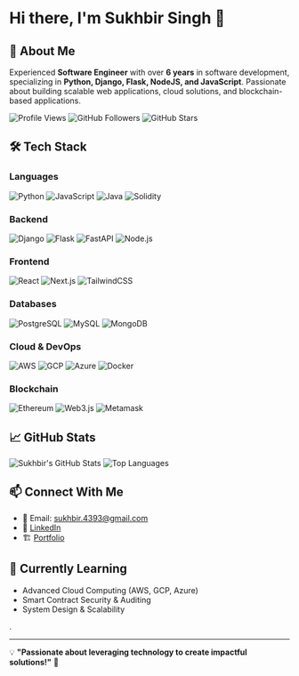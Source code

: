 # Hi there, I'm Sukhbir Singh 👋

## 🚀 About Me
Experienced **Software Engineer** with over **6 years** in software development, specializing in **Python, Django, Flask, NodeJS, and JavaScript**. Passionate about building scalable web applications, cloud solutions, and blockchain-based applications.

![Profile Views](https://komarev.com/ghpvc/?username=sukhbir4393&color=blue&style=flat)
![GitHub Followers](https://img.shields.io/github/followers/sukhbir4393?style=social)
![GitHub Stars](https://img.shields.io/github/stars/sukhbir4393?style=social)

## 🛠️ Tech Stack
### Languages
![Python](https://img.shields.io/badge/Python-3776AB?style=for-the-badge&logo=python&logoColor=white)
![JavaScript](https://img.shields.io/badge/JavaScript-F7DF1E?style=for-the-badge&logo=javascript&logoColor=black)
![Java](https://img.shields.io/badge/Java-007396?style=for-the-badge&logo=java&logoColor=white)
![Solidity](https://img.shields.io/badge/Solidity-363636?style=for-the-badge&logo=solidity&logoColor=white)

### Backend
![Django](https://img.shields.io/badge/Django-092E20?style=for-the-badge&logo=django&logoColor=white)
![Flask](https://img.shields.io/badge/Flask-000000?style=for-the-badge&logo=flask&logoColor=white)
![FastAPI](https://img.shields.io/badge/FastAPI-009688?style=for-the-badge&logo=fastapi&logoColor=white)
![Node.js](https://img.shields.io/badge/Node.js-339933?style=for-the-badge&logo=node-dot-js&logoColor=white)

### Frontend
![React](https://img.shields.io/badge/React-20232A?style=for-the-badge&logo=react&logoColor=61DAFB)
![Next.js](https://img.shields.io/badge/Next.js-000000?style=for-the-badge&logo=next-dot-js&logoColor=white)
![TailwindCSS](https://img.shields.io/badge/TailwindCSS-38B2AC?style=for-the-badge&logo=tailwind-css&logoColor=white)

### Databases
![PostgreSQL](https://img.shields.io/badge/PostgreSQL-336791?style=for-the-badge&logo=postgresql&logoColor=white)
![MySQL](https://img.shields.io/badge/MySQL-4479A1?style=for-the-badge&logo=mysql&logoColor=white)
![MongoDB](https://img.shields.io/badge/MongoDB-4EA94B?style=for-the-badge&logo=mongodb&logoColor=white)

### Cloud & DevOps
![AWS](https://img.shields.io/badge/AWS-232F3E?style=for-the-badge&logo=amazon-aws&logoColor=white)
![GCP](https://img.shields.io/badge/Google%20Cloud-4285F4?style=for-the-badge&logo=google-cloud&logoColor=white)
![Azure](https://img.shields.io/badge/Azure-0089D6?style=for-the-badge&logo=microsoft-azure&logoColor=white)
![Docker](https://img.shields.io/badge/Docker-2496ED?style=for-the-badge&logo=docker&logoColor=white)

### Blockchain
![Ethereum](https://img.shields.io/badge/Ethereum-3C3C3D?style=for-the-badge&logo=ethereum&logoColor=white)
![Web3.js](https://img.shields.io/badge/Web3.js-F16822?style=for-the-badge&logo=web3-dot-js&logoColor=white)
![Metamask](https://img.shields.io/badge/Metamask-E2761B?style=for-the-badge&logo=metamask&logoColor=white)

## 📈 GitHub Stats
![Sukhbir's GitHub Stats](https://github-readme-stats.vercel.app/api?username=sukhbir4393&show_icons=true&theme=radical)
![Top Languages](https://github-readme-stats.vercel.app/api/top-langs/?username=sukhbir4393&layout=compact&theme=radical)

## 📫 Connect With Me
- 📧 Email: sukhbir.4393@gmail.com
- 💼 [LinkedIn](https://www.linkedin.com/in/sukhbir-singh-4393/)
- 🏗️ [Portfolio](https://your-portfolio-link.com)

## 🌱 Currently Learning
- Advanced Cloud Computing (AWS, GCP, Azure)
- Smart Contract Security & Auditing
- System Design & Scalability

.

---
💡 **"Passionate about leveraging technology to create impactful solutions!"** 🚀